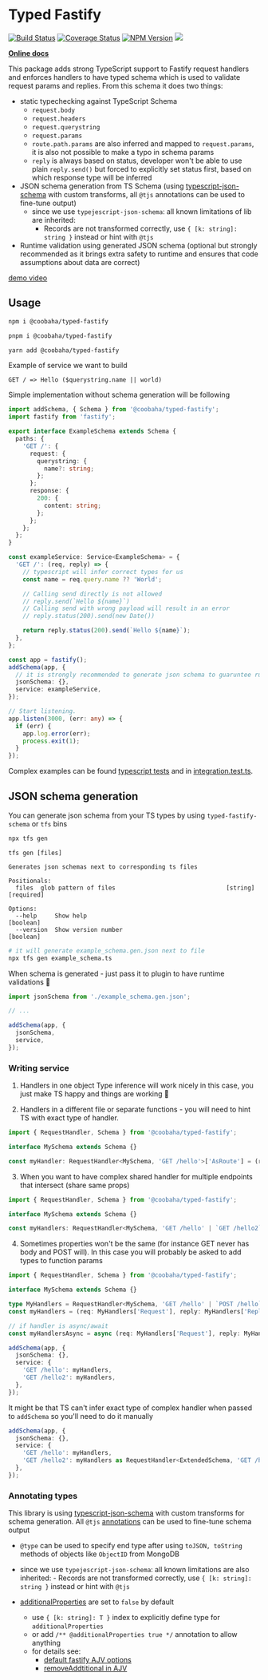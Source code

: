 # Typed Fastify

[![Build Status](https://img.shields.io/github/actions/workflow/status/coobaha/typed-fastify/main.yml?branch=main&logo=github&style=for-the-badge)](https://github.com/coobaha/typed-fastify/actions/workflows/main.yml)
[![Coverage Status](https://img.shields.io/coveralls/github/Coobaha/typed-fastify.svg?style=for-the-badge)](https://coveralls.io/github/Coobaha/typed-fastify?branch=main)
[![NPM Version](https://img.shields.io/npm/v/@coobaha/typed-fastify.svg?style=for-the-badge)](https://www.npmjs.com/package/@coobaha/typed-fastify)
[![](https://img.shields.io/npm/dm/@coobaha/typed-fastify.svg?style=for-the-badge)](https://www.npmjs.com/package/@coobaha/typed-fastify)

**[Online docs](https://coobaha.github.io/typed-fastify/starting-page.html)**

This package adds strong TypeScript support to Fastify request handlers and enforces
handlers to have typed schema which is used to validate request params and replies. From this schema it does two
things:

- static typechecking against TypeScript Schema
  - `request.body`
  - `request.headers`
  - `request.querystring`
  - `request.params`
  - `route.path.params` are also inferred and mapped to `request.params`, it is also not possible to make a typo in schema params
  - `reply` is always based on status, developer won't be able to use plain `reply.send()` but
    forced to explicitly set status first, based on which response type will be inferred
- JSON schema generation from TS Schema (using [typescript-json-schema](https://github.com/YousefED/typescript-json-schema) with custom
  transforms, all `@tjs` annotations can be used to fine-tune output)
  - since we use `typejescript-json-schema`: all known limitations of lib are inherited:
    - Records are not transformed correctly, use `{ [k: string]: string }` instead or hint with `@tjs`
- Runtime validation using generated JSON schema (optional but strongly recommended as it brings extra safety to runtime and ensures that code assumptions about data are correct)

[demo video](https://user-images.githubusercontent.com/2446638/108409543-08b45f00-722f-11eb-905c-06505b57f5fe.mp4)

## Usage

```sh
npm i @coobaha/typed-fastify

pnpm i @coobaha/typed-fastify

yarn add @coobaha/typed-fastify

```

Example of service we want to build

```
GET / => Hello ($querystring.name || world)
```

Simple implementation without schema generation will be following

```typescript
import addSchema, { Schema } from '@coobaha/typed-fastify';
import fastify from 'fastify';

export interface ExampleSchema extends Schema {
  paths: {
    'GET /': {
      request: {
        querystring: {
          name?: string;
        };
      };
      response: {
        200: {
          content: string;
        };
      };
    };
  };
}

const exampleService: Service<ExampleSchema> = {
  'GET /': (req, reply) => {
    // typescript will infer correct types for us
    const name = req.query.name ?? 'World';

    // Calling send directly is not allowed
    // reply.send(`Hello ${name}`)
    // Calling send with wrong payload will result in an error
    // reply.status(200).send(new Date())

    return reply.status(200).send(`Hello ${name}`);
  },
};

const app = fastify();
addSchema(app, {
  // it is strongly recommended to generate json schema to guaruntee runtime validity
  jsonSchema: {},
  service: exampleService,
});

// Start listening.
app.listen(3000, (err: any) => {
  if (err) {
    app.log.error(err);
    process.exit(1);
  }
});
```

Complex examples can be found [typescript tests](./test/typed-fastify.test-d.ts) and
in [integration.test.ts](./test/integration.test.ts).

## JSON schema generation

You can generate json schema from your TS types by using `typed-fastify-schema` or `tfs` bins

```sh
npx tfs gen
```

```
tfs gen [files]

Generates json schemas next to corresponding ts files

Positionals:
  files  glob pattern of files                               [string] [required]

Options:
  --help     Show help                                                 [boolean]
  --version  Show version number                                       [boolean]
```

```sh
# it will generate example_schema.gen.json next to file
npx tfs gen example_schema.ts
```

When schema is generated - just pass it to plugin to have runtime validations 🎉

```typescript
import jsonSchema from './example_schema.gen.json';

// ...

addSchema(app, {
  jsonSchema,
  service,
});
```

### Writing service

1. Handlers in one object
   Type inference will work nicely in this case, you just make TS happy and things are working 🥳

2. Handlers in a different file or separate functions - you will need to hint TS with exact type of handler.

```typescript
import { RequestHandler, Schema } from '@coobaha/typed-fastify';

interface MySchema extends Schema {}

const myHandler: RequestHandler<MySchema, 'GET /hello'>['AsRoute'] = (req, reply) => {};
```

3. When you want to have complex shared handler for multiple endpoints that intersect (share same
   props)

```typescript
import { RequestHandler, Schema } from '@coobaha/typed-fastify';

interface MySchema extends Schema {}

const myHandlers: RequestHandler<MySchema, 'GET /hello' | `GET /hello2`>['AsRoute'] = (req, reply) => {};
```

4. Sometimes properties won't be the same (for instance GET never has body and POST will). In this case you will probably be asked to add types to function params

```typescript
import { RequestHandler, Schema } from '@coobaha/typed-fastify';

interface MySchema extends Schema {}

type MyHandlers = RequestHandler<MySchema, 'GET /hello' | `POST /hello`>;
const myHandlers = (req: MyHandlers['Request'], reply: MyHandlers['Reply']): MyHandlers['Return'] => {};

// if handler is async/await
const myHandlersAsync = async (req: MyHandlers['Request'], reply: MyHandlers['Reply']): MyHandlers['ReturnAsync'] => {};

addSchema(app, {
  jsonSchema: {},
  service: {
    'GET /hello': myHandlers,
    'GET /hello2': myHandlers,
  },
});
```

It might be that TS can't infer exact type of complex handler when passed to `addSchema` so you'll
need to do it manually

```typescript
addSchema(app, {
  jsonSchema: {},
  service: {
    'GET /hello': myHandlers,
    'GET /hello2': myHandlers as RequestHandler<ExtendedSchema, 'GET /hello2'>['AsRoute'],
  },
});
```

### Annotating types

This library is using [typescript-json-schema](https://github.com/YousefED/typescript-json-schema) with custom
transforms for schema generation. All `@tjs` [annotations](https://github.com/YousefED/typescript-json-schema#annotations) can be used to fine-tune schema output

- `@type` can be used to specify end type after using `toJSON, toString` methods of objects like `ObjectID` from MongoDB

- since we use `typejescript-json-schema`: all known limitations are also inherited: - Records are not transformed correctly, use `{ [k: string]: string }` instead or hint with `@tjs`

- [additionalProperties](https://json-schema.org/understanding-json-schema/reference/object#additionalproperties) are set to `false` by default
  - use `{ [k: string]: T }` index to explicitly define type for `additionalProperties`
  - or add `/** @additionalProperties true */` annotation to allow anything
  - for details see:
    - [default fastify AJV options](https://fastify.dev/docs/latest/Reference/Validation-and-Serialization/#validator-compiler)
    - [removeAddtitional in AJV](https://ajv.js.org/options.html#removeadditional)
